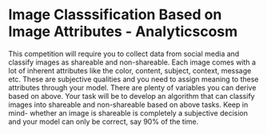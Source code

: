 # Image Classsification Based on Image Attributes - Analyticscosm
 This competition will require you to collect data from social media and classify images as shareable and non-shareable. Each image comes with a lot of inherent attributes like the color, content, subject, context, message etc. These are subjective qualities and you need to assign meaning to these attributes through your model.  There are plenty of variables you can derive based on above. Your task will be to develop an algorithm that can classify images into shareable and non-shareable based on above tasks. Keep in mind- whether an image is shareable is completely a subjective decision and your model can only be correct, say 90% of the time.
